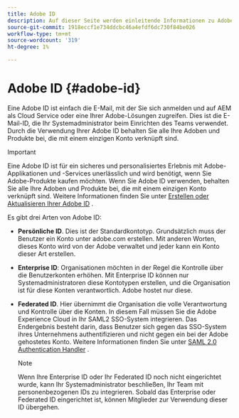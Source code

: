 ```yaml
---
title: Adobe ID
description: Auf dieser Seite werden einleitende Informationen zu Adobe ID beschrieben.
source-git-commit: 1918eccf1e734ddcbc46a4efdf6dc730f84be026
workflow-type: tm+mt
source-wordcount: '319'
ht-degree: 1%

---
```



# Adobe ID {#adobe-id}

Eine Adobe ID ist einfach die E-Mail, mit der Sie sich anmelden und auf AEM als Cloud Service oder eine Ihrer Adobe-Lösungen zugreifen. Dies ist die E-Mail-ID, die Ihr Systemadministrator beim Einrichten des Teams verwendet. Durch die Verwendung Ihrer Adobe ID behalten Sie alle Ihre Adoben und Produkte bei, die mit einem einzigen Konto verknüpft sind.

>[!IMPORTANT]
>Eine Adobe ID ist für ein sicheres und personalisiertes Erlebnis mit Adobe-Applikationen und -Services unerlässlich und wird benötigt, wenn Sie Adobe-Produkte kaufen möchten. Wenn Sie Adobe ID verwenden, behalten Sie alle Ihre Adoben und Produkte bei, die mit einem einzigen Konto verknüpft sind. Weitere Informationen finden Sie unter [Erstellen oder Aktualisieren Ihrer Adobe ID](https://helpx.adobe.com/ca/manage-account/using/create-update-adobe-id.html#HowtocreateorupdateyourAdobeID) .


Es gibt drei Arten von Adobe ID:

* **Persönliche ID**. Dies ist der Standardkontotyp. Grundsätzlich muss der Benutzer ein Konto unter adobe.com erstellen. Mit anderen Worten, dieses Konto wird von der Adobe verwaltet und jeder kann ein Konto dieser Art erstellen.

* **Enterprise ID**: Organisationen möchten in der Regel die Kontrolle über die Benutzerkonten erhöhen. Mit Enterprise ID können nur Systemadministratoren diese Kontotypen erstellen, und die Organisation ist für diese Konten verantwortlich. Adobe hostet nur diese.

* **Federated ID**. Hier übernimmt die Organisation die volle Verantwortung und Kontrolle über die Konten. In diesem Fall müssen Sie die Adobe Experience Cloud in Ihr SAML2 SSO-System integrieren. Das Endergebnis besteht darin, dass Benutzer sich gegen das SSO-System ihres Unternehmens authentifizieren und nicht gegen ein bei der Adobe gehostetes Konto. Weitere Informationen finden Sie unter [SAML 2.0 Authentication Handler](https://experienceleague.adobe.com/docs/experience-manager-65/administering/security/saml-2-0-authenticationhandler.html#security) .

   >[!NOTE]
   >Wenn Ihre Enterprise ID oder Ihr Federated ID noch nicht eingerichtet wurde, kann Ihr Systemadministrator beschließen, Ihr Team mit personenbezogenen IDs zu integrieren. Sobald das Enterprise oder Federated ID eingerichtet ist, können Mitglieder zur Verwendung dieser ID übergehen.




